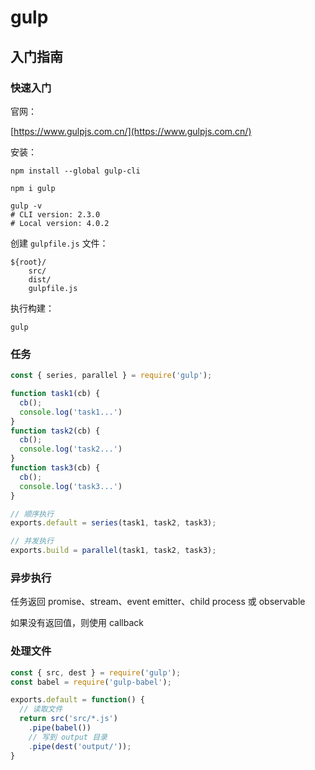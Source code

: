 # gulp

## 入门指南

### 快速入门

官网：

[https://www.gulpjs.com.cn/](https://www.gulpjs.com.cn/)

安装：

```shell
npm install --global gulp-cli

npm i gulp

gulp -v    
# CLI version: 2.3.0
# Local version: 4.0.2

```

创建 `gulpfile.js` 文件：

```text
${root}/
    src/
    dist/
    gulpfile.js
```

执行构建：

```shell
gulp
```

### 任务

```javascript
const { series, parallel } = require('gulp');

function task1(cb) {
  cb();
  console.log('task1...')
}
function task2(cb) {
  cb();
  console.log('task2...')
}
function task3(cb) {
  cb();
  console.log('task3...')
}

// 顺序执行
exports.default = series(task1, task2, task3);

// 并发执行
exports.build = parallel(task1, task2, task3);
```

### 异步执行

任务返回 promise、stream、event emitter、child process 或 observable

如果没有返回值，则使用 callback

### 处理文件

```javascript
const { src, dest } = require('gulp');
const babel = require('gulp-babel');

exports.default = function() {
  // 读取文件
  return src('src/*.js')
    .pipe(babel())
    // 写到 output 目录
    .pipe(dest('output/'));
}
```
